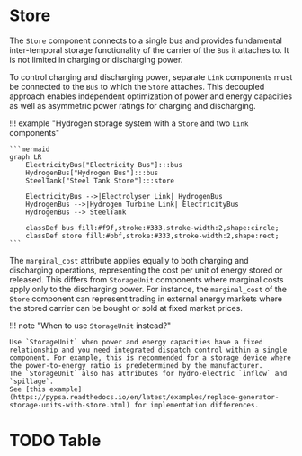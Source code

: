 # Store

The `Store` component connects to a single bus and provides fundamental
inter-temporal storage functionality of the carrier of the `Bus` it attaches to.
It is not limited in charging or discharging power.

To control charging and discharging power, separate `Link` components must be
connected to the `Bus` to which the `Store` attaches. This decoupled approach
enables independent optimization of power and energy capacities as well as
asymmetric power ratings for charging and discharging.

!!! example "Hydrogen storage system with a `Store` and two `Link` components"

    ```mermaid
    graph LR
        ElectricityBus["Electricity Bus"]:::bus
        HydrogenBus["Hydrogen Bus"]:::bus
        SteelTank["Steel Tank Store"]:::store

        ElectricityBus -->|Electrolyser Link| HydrogenBus
        HydrogenBus -->|Hydrogen Turbine Link| ElectricityBus
        HydrogenBus --> SteelTank

        classDef bus fill:#f9f,stroke:#333,stroke-width:2,shape:circle;
        classDef store fill:#bbf,stroke:#333,stroke-width:2,shape:rect;
    ```

The `marginal_cost` attribute applies equally to both charging and discharging
operations, representing the cost per unit of energy stored or released. This
differs from `StorageUnit` components where marginal costs apply only to the
discharging power. For instance, the `marginal_cost` of the `Store` component
can represent trading in external energy markets where the stored carrier can be
bought or sold at fixed market prices.

!!! note "When to use `StorageUnit` instead?"

    Use `StorageUnit` when power and energy capacities have a fixed relationship and you need integrated dispatch control within a single component. For example, this is recommended for a storage device where the power-to-energy ratio is predetermined by the manufacturer.
    The `StorageUnit` also has attributes for hydro-electric `inflow` and `spillage`. 
    See [this example](https://pypsa.readthedocs.io/en/latest/examples/replace-generator-storage-units-with-store.html) for implementation differences.

# TODO Table
